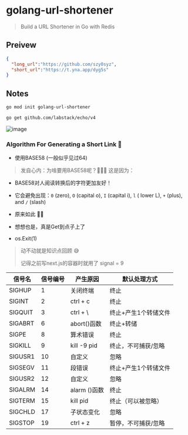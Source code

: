 # golang-url-shortener

> Build a URL Shortener in Go with Redis

## Preivew

```json
{
  "long_url":"https://github.com/szy0syz",
  "short_url":"https://t.yna.app/dyg5s"
}
```

## Notes

```bash
go mod init golang-url-shortener

go get github.com/labstack/echo/v4
```

![image](https://user-images.githubusercontent.com/10555820/197456971-93c107f9-3886-40f5-8949-8123d21c8bb3.png)
### Algorithm For Generating a Short Link 🧮

- 使用BASE58 (一般似乎见过64)

> 发自心内：为啥要用BASE58呢？🤔🤔🤔 这是因为：

- BASE58对人阅读转换后的字符更加友好！
- 它会避免出现：`0` (zero), `O` (capital o), `I` (capital i), `l` ( lower L), `+` (plus), and `/` (slash)
- 原来如此 👍🏻
- 想想也是，真是Get到点子上了

- os.Exit(1)

> 动不动就是知识点回顾 😅
>
> 记得之前写next.js的容器时就用了 signal = 9

| 信号名  | 信号编号 | 产生原因     | 默认处理方式         |
|---------|----------|--------------|----------------------|
| SIGHUP  | 1        | 关闭终端     | 终止                 |
| SIGINT  | 2        | ctrl + c     | 终止                 |
| SIGQUIT | 3        | ctrl + \     | 终止+产生1个转储文件 |
| SIGABRT | 6        | abort()函数  | 终止+转储            |
| SIGPE   | 8        | 算术错误     | 终止                 |
| SIGKILL | 9        | kill -9 pid  | 终止，不可捕获/忽略  |
| SIGUSR1 | 10       | 自定义       | 忽略                 |
| SIGSEGV | 11       | 段错误       | 终止+产生1个转储文件 |
| SIGUSR2 | 12       | 自定义       | 忽略                 |
| SIGALRM | 14       | alarm ()函数 | 终止                 |
| SIGTERM | 15       | kill pid     | 终止（可以被忽略）   |
| SIGCHLD | 17       | 子状态变化   | 忽略                 |
| SIGSTOP | 19       | ctrl + z     | 暂停，不可捕获/忽略  |
